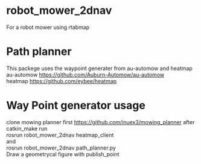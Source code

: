 # robot_mower_2dnav
For a robot mower using rtabmap

# Path planner
This packege uses the waypoint generater from au-automow and heatmap  
au-automow https://github.com/Auburn-Automow/au-automow  
heatmap https://github.com/eybee/heatmap

# Way Point generator usage
clone mowing planner first
https://github.com/inuex3/mowing_planner
after catkin_make
run  
rosrun robot_mower_2dnav heatmap_client  
and  
rosrun robot_mower_2dnav path_planner.py  
Draw a geometrycal figure with publish_point
 
